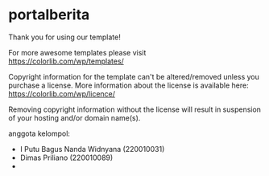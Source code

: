 # portalberita

Thank you for using our template!

For more awesome templates please visit https://colorlib.com/wp/templates/

Copyright information for the template can't be altered/removed unless you purchase a license.
More information about the license is available here: https://colorlib.com/wp/licence/

Removing copyright information without the license will result in suspension of your hosting and/or domain name(s).

anggota kelompol: 
 - I Putu Bagus Nanda Widnyana (220010031) 
 - Dimas Priliano (220010089)
 - 
